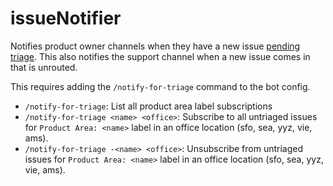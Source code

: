 # issueNotifier

Notifies product owner channels when they have a new issue [pending
triage](https://open.sentry.io/triage/#3-triage). This also notifies the
support channel when a new issue comes in that is unrouted.

This requires adding the `/notify-for-triage` command to the bot config.

- `/notify-for-triage`: List all product area label subscriptions
- `/notify-for-triage <name> <office>`: Subscribe to all untriaged issues for `Product Area: <name>` label in an office location (sfo, sea, yyz, vie, ams).
- `/notify-for-triage -<name> <office>`: Unsubscribe from untriaged issues for `Product Area: <name>` label in an office location (sfo, sea, yyz, vie, ams).
